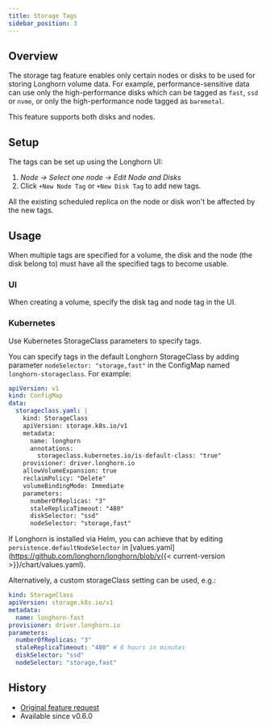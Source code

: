 ```yaml
---
title: Storage Tags
sidebar_position: 3
---
```


## Overview

The storage tag feature enables only certain nodes or disks to be used for storing Longhorn volume data. For example, performance-sensitive data can use only the high-performance disks which can be tagged as `fast`, `ssd` or `nvme`, or only the high-performance node tagged as `baremetal`.

This feature supports both disks and nodes. 

## Setup

The tags can be set up using the Longhorn UI:

1. *Node -> Select one node -> Edit Node and Disks*
2. Click `+New Node Tag` or `+New Disk Tag` to add new tags.

All the existing scheduled replica on the node or disk won't be affected by the new tags.

## Usage

When multiple tags are specified for a volume, the disk and the node (the disk belong to) must have all the specified tags to become usable.

### UI

When creating a volume, specify the disk tag and node tag in the UI.

### Kubernetes

Use Kubernetes StorageClass parameters to specify tags.

You can specify tags in the default Longhorn StorageClass by adding parameter `nodeSelector: "storage,fast"` in the ConfigMap named `longhorn-storageclass`. 
For example:

```yaml
apiVersion: v1
kind: ConfigMap
data:
  storageclass.yaml: |
    kind: StorageClass
    apiVersion: storage.k8s.io/v1
    metadata:
      name: longhorn
      annotations:
        storageclass.kubernetes.io/is-default-class: "true"
    provisioner: driver.longhorn.io
    allowVolumeExpansion: true
    reclaimPolicy: "Delete"
    volumeBindingMode: Immediate
    parameters:
      numberOfReplicas: "3"
      staleReplicaTimeout: "480"
      diskSelector: "ssd"
      nodeSelector: "storage,fast"
```
If Longhorn is installed via Helm, you can achieve that by editing `persistence.defaultNodeSelector` in [values.yaml](https://github.com/longhorn/longhorn/blob/v{{< current-version >}}/chart/values.yaml).

Alternatively, a custom storageClass setting can be used, e.g.:
```yaml
kind: StorageClass
apiVersion: storage.k8s.io/v1
metadata:
  name: longhorn-fast
provisioner: driver.longhorn.io
parameters:
  numberOfReplicas: "3"
  staleReplicaTimeout: "480" # 8 hours in minutes
  diskSelector: "ssd"
  nodeSelector: "storage,fast"
```

## History
* [Original feature request](https://github.com/longhorn/longhorn/issues/311)
* Available since v0.6.0
